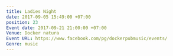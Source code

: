 ```yaml
---
title: Ladies Night
date: 2017-09-05 15:49:00 +07:00
position: 23
Event date: 2017-09-21 21:00:00 +07:00
Venue: Docker natura
Event URL: https://www.facebook.com/pg/dockerpubmusic/events/
Genre: music
---
```



